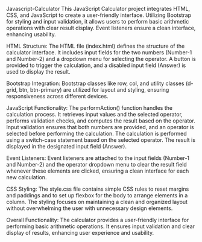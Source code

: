 Javascript-Calculator
This JavaScript Calculator project integrates HTML, CSS, and JavaScript to create a user-friendly interface. Utilizing Bootstrap for styling and input validation, it allows users to perform basic arithmetic operations with clear result display. Event listeners ensure a clean interface, enhancing usability.

HTML Structure: The HTML file (index.html) defines the structure of the calculator interface. It includes input fields for the two numbers (Number-1 and Number-2) and a dropdown menu for selecting the operator. A button is provided to trigger the calculation, and a disabled input field (Answer) is used to display the result.

Bootstrap Integration: Bootstrap classes like row, col, and utility classes (d-grid, btn, btn-primary) are utilized for layout and styling, ensuring responsiveness across different devices.

JavaScript Functionality: The performAction() function handles the calculation process. It retrieves input values and the selected operator, performs validation checks, and computes the result based on the operator. Input validation ensures that both numbers are provided, and an operator is selected before performing the calculation. The calculation is performed using a switch-case statement based on the selected operator. The result is displayed in the designated input field (Answer).

Event Listeners: Event listeners are attached to the input fields (Number-1 and Number-2) and the operator dropdown menu to clear the result field whenever these elements are clicked, ensuring a clean interface for each new calculation.

CSS Styling: The style.css file contains simple CSS rules to reset margins and paddings and to set up flexbox for the body to arrange elements in a column. The styling focuses on maintaining a clean and organized layout without overwhelming the user with unnecessary design elements.

Overall Functionality: The calculator provides a user-friendly interface for performing basic arithmetic operations. It ensures input validation and clear display of results, enhancing user experience and usability.
